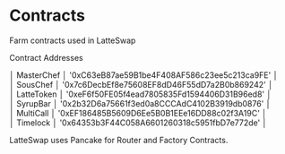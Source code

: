 # Contracts
Farm contracts used in LatteSwap

Contract Addresses

│ MasterChef │ '0xC63eB87ae59B1be4F408AF586c23ee5c213ca9FE' │  
│  SousChef  │ '0x7c6DecbEf8e75608EF8dD46F55dD7a2B0b869242' │  
│ LatteToken │ '0xeF6f50FE05f4ead7805835Fd1594406D31B96ed8' │  
│  SyrupBar  │ '0x2b32D6a75661f3ed0a8CCCAdC4102B3919db0876' │  
│ MultiCall  │ '0xEF186485B5609D6Ee5B0B1EEe16DD88c02f3A19C' │  
│  Timelock  │ '0x64353b3F44C058A6601260318c5951fbD7e772de' │  


LatteSwap uses Pancake for Router and Factory Contracts. 
